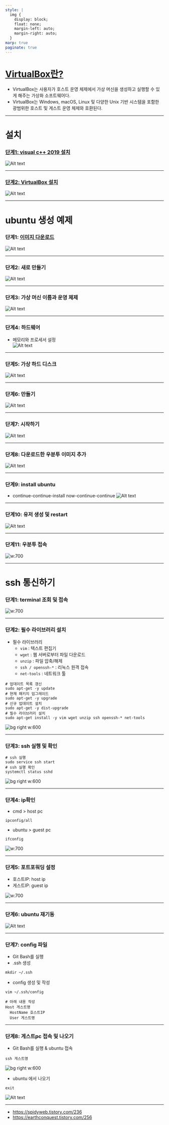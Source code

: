 ```yaml
---
style: |
  img {
    display: block;
    float: none;
    margin-left: auto;
    margin-right: auto;
  }
marp: true
paginate: true
---
```

# [VirtualBox란?](https://www.oracle.com/kr/virtualization/virtualbox/)
- VirtualBox는 사용자가 호스트 운영 체제에서 가상 머신을 생성하고 실행할 수 있게 해주는 가상화 소프트웨어다. 
- VirtualBox는 Windows, macOS, Linux 및 다양한 Unix 기반 시스템을 포함한 광범위한 호스트 및 게스트 운영 체제와 호환된다.



---
# 설치 
### [단계1: visual c++ 2019 설치](https://learn.microsoft.com/ko-kr/cpp/windows/latest-supported-vc-redist?view=msvc-170)
![Alt text](./img/virtualbox/image-1.png)

---
### [단계2: VirtualBox 설치](https://www.virtualbox.org/wiki/Downloads)
![Alt text](./img/virtualbox/image.png)

---
# ubuntu 생성 예제 
### 단계1: [이미지 다운로드](https://releases.ubuntu.com/focal/)
![Alt text](./img/virtualbox/image-6.png)

---
### 단계2: 새로 만들기 
![Alt text](./img/virtualbox/image-2.png)

---
### 단계3: 가상 머신 이름과 운영 체제  
![Alt text](./img/virtualbox/image-3.png)

---
### 단계4: 하드웨어 
- 메모리와 프로세서 설정  
![Alt text](./img/virtualbox/image-4.png)


---
### 단계5: 가상 하드 디스크 
![Alt text](./img/virtualbox/image-5.png)

---
### 단계6: 만들기
![Alt text](./img/virtualbox/image-7.png)

---
### 단계7: 시작하기  
![Alt text](./img/virtualbox/image-8.png)

---
### 단계8: 다운로드한 우분투 이미지 추가  
![Alt text](./img/virtualbox/image-9.png)

---
### 단계9: install ubuntu
- continue-continue-install now-continue-continue 
![Alt text](./img/virtualbox/image-10.png)

---
### 단계10: 유저 생성 및 restart
![Alt text](./img/virtualbox/image-11.png)

---
### 단계11: 우분투 접속 
![w:700](./img/virtualbox/image-12.png)

---
# ssh  통신하기
### 단계1: terminal 조회 및 접속 
![w:700](./img/virtualbox/image-13.png)

---
### 단계2: 필수 라이브러리 설치 
- 필수 라이브러리
  - `vim` : 텍스트 편집기 
  - `wget` : 웹 서버로부터 파일 다운로드
  - `unzip` : 파일 압축/해제
  - `ssh / openssh-*` : 리눅스 원격 접속
  - `net-tools` : 네트워크 툴
```shell
# 업데이트 목록 갱신
sudo apt-get -y update
# 현재 패키지 업그레이드 
sudo apt-get -y upgrade
# 신규 업데이트 설치 
sudo apt-get -y dist-upgrade
# 필수 라이브러리 설치 
sudo apt-get install -y vim wget unzip ssh openssh-* net-tools
```
![bg right w:600](./img/virtualbox/image-14.png)

---
### 단계3: ssh 실행 및 확인 
```shell
# ssh 실행 
sudo service ssh start
# ssh 실행 확인 
systemctl status sshd
```
![bg right w:600](./img/virtualbox/image-15.png)

---
### 단계4: ip확인 
- cmd > host pc
```shell
ipconfig/all
```
- ubuntu > guest pc
```shell
ifconfig
```
![w:700](./img/virtualbox/image-16.png)

---
### 단계5: 포트포워딩 설정 
- 호스트IP: host ip
- 게스트IP: guest ip

![w:700](./img/virtualbox/image-17.png)

---
### 단계6: ubuntu 재기동 
![Alt text](./img/virtualbox/image-18.png)

---
### 단계7: config 파일 
- Git Bash를 실행 
- .ssh 생성 
```shell
mkdir ~/.ssh
```
- config 생성 및 작성 
```shell
vim ~/.ssh/config

# 아래 내용 작성 
Host 게스트명 
  HostName 호스트IP
  User 게스트명
```

---
### 단계8: 게스트pc 접속 및 나오기
- Git Bash를 실행 & ubuntu 접속
```shell
ssh 게스트명
```
![bg right w:600](./img/virtualbox/image-19.png)
- ubuntu 에서 나오기
```shell
exit
```
![Alt text](./img/virtualbox/image-20.png)

---
- https://spidyweb.tistory.com/236
- https://earthconquest.tistory.com/256

